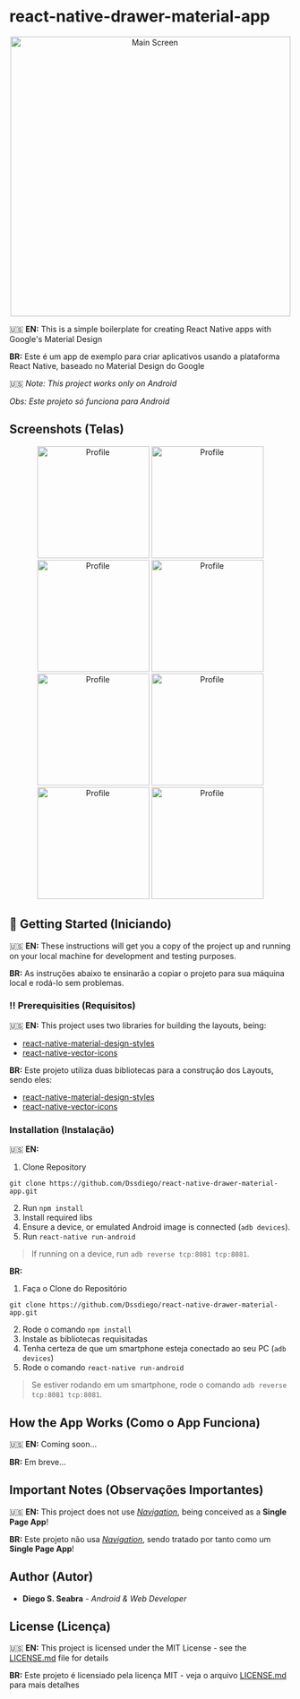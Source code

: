 # react-native-drawer-material-app

<p align="center">
  <img src="https://github.com/Dssdiego/SimpleMaterialApp/blob/master/src/img/mainscreen.png" alt="Main Screen" width="500px">
</p>

:us: **EN:** This is a simple boilerplate for creating React Native apps with Google's Material Design

**BR:** Este é um app de exemplo para criar aplicativos usando a plataforma React Native, baseado no Material Design do Google 

:us: *Note: This project works only on Android*

*Obs: Este projeto só funciona para Android*

## Screenshots (Telas)

<p align="center">
  <img src="https://github.com/Dssdiego/SimpleMaterialApp/blob/master/src/img/profile.png" alt="Profile" width="200px">
  <img src="https://github.com/Dssdiego/SimpleMaterialApp/blob/master/src/img/page1.png" alt="Profile" width="200px">
  <img src="https://github.com/Dssdiego/SimpleMaterialApp/blob/master/src/img/page2.png" alt="Profile" width="200px">
  <img src="https://github.com/Dssdiego/SimpleMaterialApp/blob/master/src/img/page3.png" alt="Profile" width="200px">
  <img src="https://github.com/Dssdiego/SimpleMaterialApp/blob/master/src/img/page4.png" alt="Profile" width="200px">
  <img src="https://github.com/Dssdiego/SimpleMaterialApp/blob/master/src/img/page5.png" alt="Profile" width="200px">
  <img src="https://github.com/Dssdiego/SimpleMaterialApp/blob/master/src/img/page6.png" alt="Profile" width="200px">
  <img src="https://github.com/Dssdiego/SimpleMaterialApp/blob/master/src/img/page7.png" alt="Profile" width="200px">
</p>

## :checkered_flag: Getting Started (Iniciando)

:us: **EN:** These instructions will get you a copy of the project up and running on your local machine for development and testing purposes.

**BR:**  As instruções abaixo te ensinarão a copiar o projeto para sua máquina local e rodá-lo sem problemas.  

### :bangbang: Prerequisities (Requisitos)

:us: **EN:** This project uses two libraries for building the layouts, being:

- [react-native-material-design-styles](https://github.com/binggg/react-native-material-design-styles)
- [react-native-vector-icons](https://github.com/oblador/react-native-vector-icons)

**BR:**  Este projeto utiliza duas bibliotecas para a construção dos Layouts, sendo eles:

- [react-native-material-design-styles](https://github.com/binggg/react-native-material-design-styles)
- [react-native-vector-icons](https://github.com/oblador/react-native-vector-icons)

### Installation (Instalação)

:us: **EN:**

1. Clone Repository
```
git clone https://github.com/Dssdiego/react-native-drawer-material-app.git
```
2. Run `npm install`
3. Install required libs
3. Ensure a device, or emulated Android image is connected (`adb devices`).
4. Run `react-native run-android`

> If running on a device, run `adb reverse tcp:8081 tcp:8081`.

**BR:** 

1. Faça o Clone do Repositório
```
git clone https://github.com/Dssdiego/react-native-drawer-material-app.git
```
2. Rode o comando `npm install`
3. Instale as bibliotecas requisitadas
3. Tenha certeza de que um smartphone esteja conectado ao seu PC (`adb devices`)
4. Rode o comando `react-native run-android`

> Se estiver rodando em um smartphone, rode o comando `adb reverse tcp:8081 tcp:8081`.

## How the App Works (Como o App Funciona)

:us: **EN:** Coming soon...

**BR:**  Em breve...

## Important Notes (Observações Importantes)

:us: **EN:** This project does not use [*Navigation*](http://facebook.github.io/react-native/releases/0.33/docs/navigation.html#navigation), being conceived as a **Single Page App**!

**BR:**  Este projeto não usa [*Navigation*](http://facebook.github.io/react-native/releases/0.33/docs/navigation.html#navigation), sendo tratado por tanto como um **Single Page App**!

## Author (Autor)

* **Diego S. Seabra** - *Android & Web Developer*

## License (Licença)

:us: **EN:** This project is licensed under the MIT License - see the [LICENSE.md](LICENSE.md) file for details

**BR:**  Este projeto é licensiado pela licença MIT - veja o arquivo [LICENSE.md](LICENSE.md) para mais detalhes
